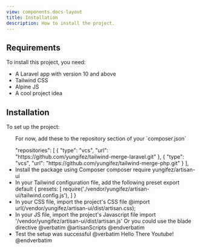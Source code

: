```yaml
---
view: components.docs-layout
title: Installation
description: How to install the project.
---
```


## Requirements

To install this project, you need:

- A Laravel app with version 10 and above
- Tailwind CSS
- Alpine JS
- A cool project idea


## Installation

To set up the project:

<ul class="flex flex-col gap-5">
    <p>For now, add these to the repository section of your `composer.json`</p>
    <x-code-block-wrapper language="json">
"repositories": [
    {
        "type": "vcs",
        "url": "https://github.com/yungifez/tailwind-merge-laravel.git"
    },
    {
        "type": "vcs",
        "url": "https://github.com/yungifez/tailwind-merge-php.git"
    }
],
    </x-code-block-wrapper>
    <li>
        Install the package using Composer
        <x-code-block-wrapper language="bash">
            composer require yungifez/artisan-ui
        </x-code-block-wrapper>
    </li>
    <li>
        In your Tailwind configuration file, add the following preset
        <x-code-block-wrapper title="tailwind.config.js" language="js{2-4}{2-4}">
export default {
  presets: [
    require('./vendor/yungifez/artisan-ui/tailwind.config.js'),
  ]
}
        </x-code-block-wrapper>
    </li>
    <li>
    In your CSS file, import the project's CSS file
    <x-code-block-wrapper title="app.css" language="css">
        @import url(/vendor/yungifez/artisan-ui/dist/artisan.css);
    </x-code-block-wrapper>
    </li>
    <li>
    In your JS file, import the project's Javascript file
    <x-code-block-wrapper title="app.js" language="js">
        import '/vendor/yungifez/artisan-ui/dist/artisan.js'
    </x-code-block-wrapper>
    Or you could use the blade directive
    <x-code-block-wrapper title="layout.blade.php" language="js">
        @verbatim
            @artisanScripts
        @endverbatim
    </x-code-block-wrapper>
    </li>
    <li>
    Test the setup was successful
    <x-code-block-wrapper title="index.blade.php" language="blade">
        @verbatim
        <x-aui::button>Hello There Youtube!</x-aui::button>
        @endverbatim
    </x-code-block-wrapper>
    </li>
</ul>

